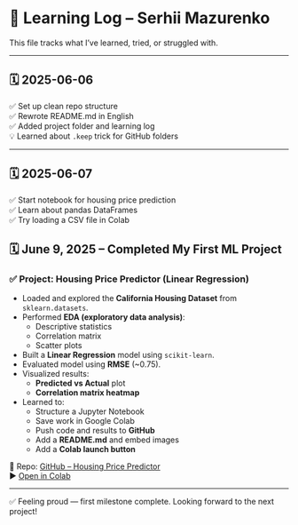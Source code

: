 # 📘 Learning Log – Serhii Mazurenko

This file tracks what I’ve learned, tried, or struggled with.

---

## 🗓️ 2025-06-06

✅ Set up clean repo structure  
✅ Rewrote README.md in English  
✅ Added project folder and learning log  
💡 Learned about `.keep` trick for GitHub folders

---

## 🗓️ 2025-06-07

✅ Start notebook for housing price prediction  
✅ Learn about pandas DataFrames  
✅ Try loading a CSV file in Colab

## 🗓️ June 9, 2025 – Completed My First ML Project

### ✅ Project: Housing Price Predictor (Linear Regression)
- Loaded and explored the **California Housing Dataset** from `sklearn.datasets`.
- Performed **EDA (exploratory data analysis)**:
  - Descriptive statistics
  - Correlation matrix
  - Scatter plots
- Built a **Linear Regression** model using `scikit-learn`.
- Evaluated model using **RMSE** (~0.75).
- Visualized results:
  - **Predicted vs Actual** plot
  - **Correlation matrix heatmap**
- Learned to:
  - Structure a Jupyter Notebook
  - Save work in Google Colab
  - Push code and results to **GitHub**
  - Add a **README.md** and embed images
  - Add a **Colab launch button**

📎 Repo: [GitHub – Housing Price Predictor](https://github.com/Serhii-Mazurenko376/housing-price-predictor)  
▶️ [Open in Colab](https://colab.research.google.com/github/Serhii-Mazurenko376/housing-price-predictor/blob/main/housing_model.ipynb)

---

✅ Feeling proud — first milestone complete. Looking forward to the next project!
